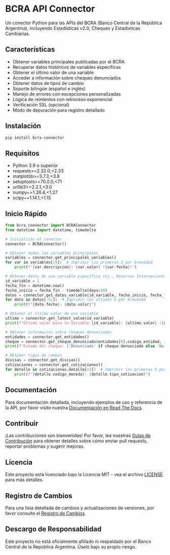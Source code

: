 # BCRA API Connector

Un conector Python para las APIs del BCRA (Banco Central de la República Argentina), incluyendo Estadísticas v2.0, Cheques y Estadísticas Cambiarias.

## Características

- Obtener variables principales publicadas por el BCRA
- Recuperar datos históricos de variables específicas
- Obtener el último valor de una variable
- Acceder a información sobre cheques denunciados
- Obtener datos de tipos de cambio
- Soporte bilingüe (español e inglés)
- Manejo de errores con excepciones personalizadas
- Lógica de reintentos con retroceso exponencial
- Verificación SSL (opcional)
- Modo de depuración para registro detallado

## Instalación

```bash
pip install bcra-connector
```

## Requisitos

- Python 3.9 o superior
- requests>=2.32.0,<2.33
- matplotlib>=3.7.3,<3.8
- setuptools>=70.0.0,<71
- urllib3>=2.2.1,<3.0
- numpy~=1.26.4,<1.27
- scipy~=1.14.1,<1.15

## Inicio Rápido

```python
from bcra_connector import BCRAConnector
from datetime import datetime, timedelta

# Inicializar el conector
connector = BCRAConnector()

# Obtener todas las variables principales
variables = connector.get_principales_variables()
for var in variables[:5]:  # Imprimir las primeras 5 por brevedad
    print(f"{var.descripcion}: {var.valor} ({var.fecha})")

# Obtener datos de una variable específica (ej., Reservas Internacionales del BCRA)
id_variable = 1
fecha_fin = datetime.now()
fecha_inicio = fecha_fin - timedelta(days=30)
datos = connector.get_datos_variable(id_variable, fecha_inicio, fecha_fin)
for dato in datos[-5:]:  # Imprimir los últimos 5 por brevedad
    print(f"{dato.fecha}: {dato.valor}")

# Obtener el último valor de una variable
ultimo = connector.get_latest_value(id_variable)
print(f"Último valor para la Variable {id_variable}: {ultimo.valor} ({ultimo.fecha})")

# Obtener información sobre cheques denunciados
entidades = connector.get_entidades()
cheque = connector.get_cheque_denunciado(entidades[0].codigo_entidad, 12345678)
print(f"Estado del cheque: {'Denunciado' if cheque.denunciado else 'No denunciado'}")

# Obtener tipos de cambio
divisas = connector.get_divisas()
cotizaciones = connector.get_cotizaciones()
for detalle in cotizaciones.detalle[:5]:  # Imprimir las primeras 5 por brevedad
    print(f"{detalle.codigo_moneda}: {detalle.tipo_cotizacion}")
```

## Documentación

Para documentación detallada, incluyendo ejemplos de uso y referencia de la API, por favor visite nuestra [Documentación en Read The Docs](https://bcra-connector.readthedocs.io/).

## Contribuir

¡Las contribuciones son bienvenidas! Por favor, lea nuestras [Guías de Contribución](CONTRIBUTING.md) para obtener detalles sobre cómo enviar pull requests, reportar problemas y sugerir mejoras.

## Licencia

Este proyecto está licenciado bajo la Licencia MIT - vea el archivo [LICENSE](LICENSE) para más detalles.

## Registro de Cambios

Para una lista detallada de cambios y actualizaciones de versiones, por favor consulte el [Registro de Cambios](https://bcra-connector.readthedocs.io/en/latest/changelog.html).

## Descargo de Responsabilidad

Este proyecto no está oficialmente afiliado ni respaldado por el Banco Central de la República Argentina. Úselo bajo su propio riesgo.